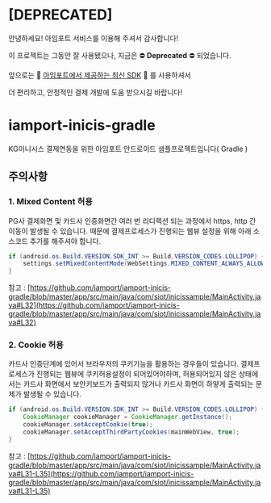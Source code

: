 # [DEPRECATED]

안녕하세요! 아임포트 서비스를 이용해 주셔서 감사합니다!

이 프로젝트는 그동안 잘 사용됐으나, 지금은 ⛔ **Deprecated** ⛔  되었습니다.

앞으로는 🌱 [아임포트에서 제공하는 최신 SDK][123] 🌱 를 사용하셔서 

더 편리하고, 안정적인 결제 개발에 도움 받으시길 바랍니다!

[123]: https://github.com/iamport/iamport-android


# iamport-inicis-gradle
KG이니시스 결제연동을 위한 아임포트 안드로이드 샘플프로젝트입니다( Gradle )


## 주의사항  

### 1. Mixed Content 허용  

PG사 결제화면 및 카드사 인증화면간 여러 번 리디렉션 되는 과정에서 https, http 간 이동이 발생될 수 있습니다. 때문에 결제프로세스가 진행되는 웹뷰 설정을 위해 아래 소스코드 추가를 해주셔야 합니다.   

```java
if (android.os.Build.VERSION.SDK_INT >= Build.VERSION_CODES.LOLLIPOP) {
	settings.setMixedContentMode(WebSettings.MIXED_CONTENT_ALWAYS_ALLOW);
}
```
참고 : [https://github.com/iamport/iamport-inicis-gradle/blob/master/app/src/main/java/com/siot/inicissample/MainActivity.java#L32](https://github.com/iamport/iamport-inicis-gradle/blob/master/app/src/main/java/com/siot/inicissample/MainActivity.java#L32)

### 2. Cookie 허용  

카드사 인증단계에 있어서 브라우저의 쿠키기능을 활용하는 경우들이 있습니다. 결제프로세스가 진행되는 웹뷰에 쿠키허용설정이 되어있어야하며, 허용되어있지 않은 상태에서는 카드사 화면에서 보안키보드가 출력되지 않거나 카드사 화면이 하얗게 출력되는 문제가 발생될 수 있습니다.  

```java
if (android.os.Build.VERSION.SDK_INT >= Build.VERSION_CODES.LOLLIPOP) {
	CookieManager cookieManager = CookieManager.getInstance();
	cookieManager.setAcceptCookie(true);
	cookieManager.setAcceptThirdPartyCookies(mainWebView, true);
}
```

참고 : [https://github.com/iamport/iamport-inicis-gradle/blob/master/app/src/main/java/com/siot/inicissample/MainActivity.java#L31-L35](https://github.com/iamport/iamport-inicis-gradle/blob/master/app/src/main/java/com/siot/inicissample/MainActivity.java#L31-L35)
